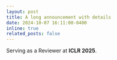 ```yaml
---
layout: post
title: A long announcement with details
date: 2024-10-07 16:11:00-0400
inline: true
related_posts: false
---
```


Serving as a Reviewer at **ICLR 2025**.


